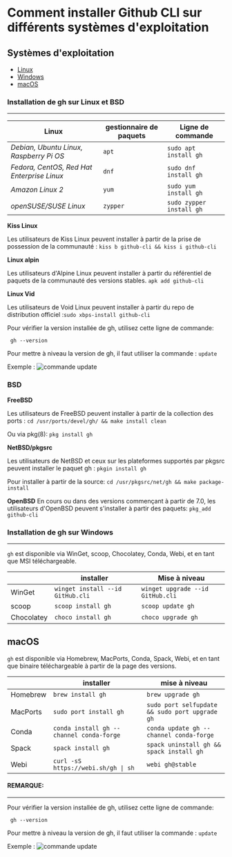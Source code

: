 # Comment installer Github CLI sur différents systèmes d'exploitation

## Systèmes d'exploitation
- [Linux](#installation-de-gh-sur-linux-et-bsd)
- [Windows](#installation-de-gh-sur-windows)
- [macOS](#macos)
### Installation de gh sur Linux et BSD

---
| **Linux**                                    | gestionnaire de paquets | Ligne de commande     |
|------------------------------------------|-------------------|-----------------------|
| _Debian, Ubuntu Linux, Raspberry Pi OS_  | ```apt```         | ```sudo apt install gh ```  |
| _Fedora, CentOS, Red Hat Enterprise Linux_| ```dnf```        | ```sudo dnf install gh ```  |
| _Amazon Linux 2_                           | ```yum```       | ```sudo yum install gh ```   |
| _openSUSE/SUSE Linux_                      | ```zypper```    | ```sudo zypper install gh ```|


**Kiss Linux**

Les utilisateurs de Kiss Linux peuvent installer à partir de la prise de possession de la communauté : ```kiss b github-cli && kiss i github-cli```

**Linux alpin**

Les utilisateurs d'Alpine Linux peuvent installer à partir du référentiel de paquets de la communauté des versions stables. ```apk add github-cli```

**Linux Vid**

Les utilisateurs de Void Linux peuvent installer à partir du repo de distribution officiel :```sudo xbps-install github-cli```


Pour vérifier la version installée de gh, utilisez cette ligne de commande:

``` gh --version```

Pour mettre à niveau la version de gh, il faut utiliser la commande  :  ```update```

Exemple : ![commande update](/assets/Commandupdate.png)



### **BSD** 

**FreeBSD**

Les utilisateurs de FreeBSD peuvent installer à partir de la collection des ports :
```cd /usr/ports/devel/gh/ && make install clean```

Ou via pkg(8):
```pkg install gh```

**NetBSD/pkgsrc**

Les utilisateurs de NetBSD et ceux sur les plateformes supportés par pkgsrc peuvent installer le paquet gh : ```pkgin install gh```

Pour installer à partir de la source: ```cd /usr/pkgsrc/net/gh && make package-install```

**OpenBSD**
En cours ou dans des versions commençant à partir de 7.0, les utilisateurs d'OpenBSD peuvent s'installer à partir des paquets: ```pkg_add github-cli```

### **Installation de gh sur Windows**

---

```gh``` est disponible via WinGet, scoop, Chocolatey, Conda, Webi, et en tant que MSI téléchargeable.

|            | installer                             | Mise à niveau                        |
|------------|---------------------------------------|--------------------------------------|
| WinGet     |  ```winget install --id GitHub.cli``` | ```winget upgrade --id GitHub.cli``` |
| scoop      |   ```scoop install gh```              |   ```scoop update gh```              |
| Chocolatey |   ```choco install gh```              |   ```choco upgrade gh```             |

macOS
---
```gh``` est disponible via Homebrew, MacPorts, Conda, Spack, Webi, et en tant que binaire téléchargeable à partir de la page des versions.

|          | installer                                      | mise à niveau                                           |
|----------|------------------------------------------------|---------------------------------------------------------|
| Homebrew |      ```brew install gh```                     |   ```brew upgrade gh```                                 |
| MacPorts |   ```sudo port install gh```                   |      ```sudo port selfupdate && sudo port upgrade gh``` |
| Conda    |   ```conda install gh --channel conda-forge``` |      ```conda update gh --channel conda-forge```        |
| Spack    |      ```spack install gh```                    |      ```spack uninstall gh && spack install gh```       |
| Webi     |      ```curl -sS https://webi.sh/gh \| sh```   |      ```webi gh@stable```                               |

#### REMARQUE: 
---

Pour vérifier la version installée de gh, utilisez cette ligne de commande:

``` gh --version```

Pour mettre à niveau la version de gh, il faut utiliser la commande  :  ```update```

Exemple : ![commande update](/assets/Commandupdate.png)